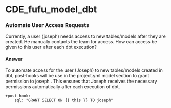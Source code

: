 # CDE_fufu_model_dbt

### Automate User Access Requests
Currently, a user (joseph) needs access to new tables/models after they are created. He
manually contacts the team for access. How can access be given to this user after each dbt
execution?

#### Answer
To automate access for the user (Joseph) to new tables/models created in dbt, post-hooks will be use in the project.yml model section to grant permission to joseph . This ensures that Joseph receives the necessary permissions automatically after each execution of dbt.

```
+post-hook:
    sql: "GRANT SELECT ON {{ this }} TO joseph"
```